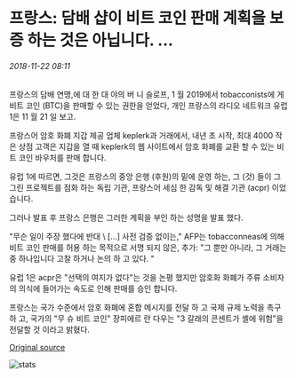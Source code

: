 # 프랑스: 담배 샵이 비트 코인 판매 계획을 보증 하는 것은 아닙니다. ...

###### 2018-11-22 08:11

프랑스의 담배 연맹,에 대 한 대 야의 버 니 슬로프, 1 월 2019에서 tobacconists에 게 비트 코인 (BTC)을 판매할 수 있는 권한을 얻었다, 개인 프랑스의 라디오 네트워크 유럽 1은 11 월 21 일 보고.

프랑스어 암호 화폐 지갑 제공 업체 keplerk과 거래에서, 내년 초 시작, 최대 4000 작은 상점 고객은 지갑을 열 때 keplerk의 웹 사이트에서 암호 화폐를 교환 할 수 있는 비트 코인 바우처를 판매 합니다.

유럽 1에 따르면, 그것은 프랑스의 중앙 은행 (후원)의 밑에 운영 하는, 그 (것) 들이 그 그린 프로젝트를 점화 하는 독립 기관, 프랑스어 세심 한 감독 및 해결 기관 (acpr) 이었습니다.

그러나 발표 후 프랑스 은행은 그러한 계획을 부인 하는 성명을 발표 했다.

"무슨 일이 주장 했다에 반대 \ [...] 사전 검증 없이는," AFP는 tobacconneas에 의해 비트 코인 판매를 허용 하는 목적으로 서명 되지 않은, 추가: "그 뿐만 아니라, 그 거래는 중 하나입니다 고찰 하거나 논의 하 고 있다. "

유럽 1은 acpr은 "선택의 여지가 없다"는 것을 논평 했지만 암호화 화폐가 주류 소비자의 의식에 들어가는 속도로 인해 판매를 승인 합니다.

프랑스는 국가 수준에서 암호 화폐에 혼합 메시지를 전달 하 고 국제 규제 노력을 촉구 하 고, 국가의 "무 슈 비트 코인" 장피에르 란 다우는 "3 갈래의 콘센트가 셸에 위험"을 전달할 것 이라고 밝혔다.

[Original source](https://cointelegraph.com/news/france-central-bank-does-not-endorse-plans-for-tobacco-shops-to-sell-bitcoin)

![stats](https://c.statcounter.com/11760860/0/a89fa40b/1/ "stats")